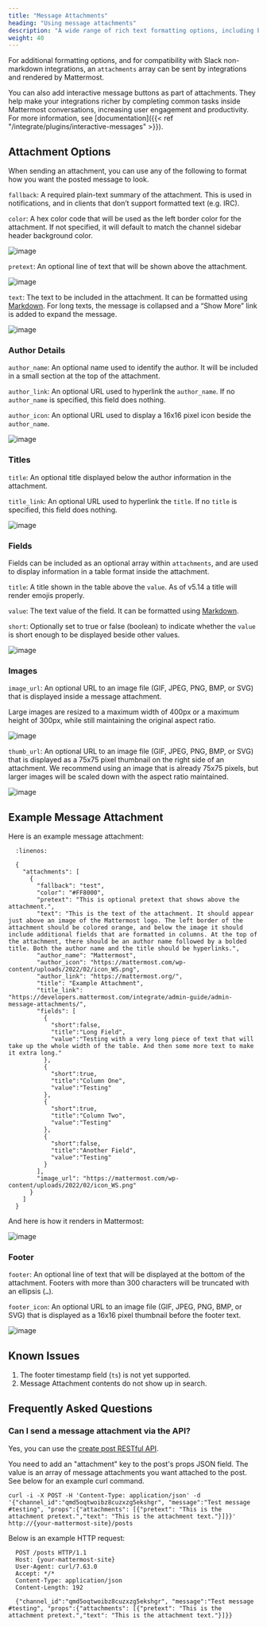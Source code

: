 ```yaml
---
title: "Message Attachments"
heading: "Using message attachments"
description: "A wide range of rich text formatting options, including bold, italic, headings, in-line images, and tables, can be used in integrations. For more information about formatting, see [formatting text](https://docs.mattermost.com/help/messaging/formatting-text.html)."
weight: 40
---
```


For additional formatting options, and for compatibility with Slack non-markdown integrations, an `attachments` array can be sent by integrations and rendered by Mattermost.

You can also add interactive message buttons as part of attachments. They help make your integrations richer by completing common tasks inside Mattermost conversations, increasing user engagement and productivity. For more information, see [documentation]({{< ref "/integrate/plugins/interactive-messages" >}}).

## Attachment Options

When sending an attachment, you can use any of the following to format how you want the posted message to look.

`fallback`: A required plain-text summary of the attachment. This is used in notifications, and in clients that don’t support formatted text (e.g. IRC).

`color`: A hex color code that will be used as the left border color for the attachment. If not specified, it will default to match the channel sidebar header background color.

![image](attachments-color.png)

`pretext`: An optional line of text that will be shown above the attachment.

![image](attachments-pretext.png)

`text`: The text to be included in the attachment. It can be formatted using [Markdown](https://docs.mattermost.com/help/messaging/formatting-text.html). For long texts, the message is collapsed and a “Show More” link is added to expand the message.

![image](attachments-text.png)

### Author Details

`author_name`: An optional name used to identify the author. It will be included in a small section at the top of the attachment.

`author_link`: An optional URL used to hyperlink the `author_name`. If no `author_name` is specified, this field does nothing.

`author_icon`: An optional URL used to display a 16x16 pixel icon beside the `author_name`.

![image](attachments-author.png)

### Titles

`title`: An optional title displayed below the author information in the attachment.

`title_link`: An optional URL used to hyperlink the `title`. If no `title` is specified, this field does nothing.

![image](attachments-titles.png)

### Fields

Fields can be included as an optional array within `attachments`, and are used to display information in a table format inside the attachment.

`title`: A title shown in the table above the `value`.  As of v5.14 a title will render emojis properly.

`value`: The text value of the field. It can be formatted using [Markdown](https://docs.mattermost.com/help/messaging/formatting-text.html).

`short`: Optionally set to true or false (boolean) to indicate whether the `value` is short enough to be displayed beside other values.

![image](attachments-fields.png)

### Images

`image_url`: An optional URL to an image file (GIF, JPEG, PNG, BMP, or SVG) that is displayed inside a message attachment.

Large images are resized to a maximum width of 400px or a maximum height of 300px, while still maintaining the original aspect ratio.

![image](attachments-image.png)

`thumb_url`: An optional URL to an image file (GIF, JPEG, PNG, BMP, or SVG)  that is displayed as a 75x75 pixel thumbnail on the right side of an attachment. We recommend using an image that is already 75x75 pixels, but larger images will be scaled down with the aspect ratio maintained.

![image](attachments-thumb.png)

## Example Message Attachment

Here is an example message attachment:

```
  :linenos:

  {
    "attachments": [
      {
        "fallback": "test",
        "color": "#FF8000",
        "pretext": "This is optional pretext that shows above the attachment.",
        "text": "This is the text of the attachment. It should appear just above an image of the Mattermost logo. The left border of the attachment should be colored orange, and below the image it should include additional fields that are formatted in columns. At the top of the attachment, there should be an author name followed by a bolded title. Both the author name and the title should be hyperlinks.",
        "author_name": "Mattermost",
        "author_icon": "https://mattermost.com/wp-content/uploads/2022/02/icon_WS.png",
        "author_link": "https://mattermost.org/",
        "title": "Example Attachment",
        "title_link": "https://developers.mattermost.com/integrate/admin-guide/admin-message-attachments/",
        "fields": [
          {
            "short":false,
            "title":"Long Field",
            "value":"Testing with a very long piece of text that will take up the whole width of the table. And then some more text to make it extra long."
          },
          {
            "short":true,
            "title":"Column One",
            "value":"Testing"
          },
          {
            "short":true,
            "title":"Column Two",
            "value":"Testing"
          },
          {
            "short":false,
            "title":"Another Field",
            "value":"Testing"
          }
        ],
        "image_url": "https://mattermost.com/wp-content/uploads/2022/02/icon_WS.png"
      }
    ]
  }
```

And here is how it renders in Mattermost:

![image](attachments-example.png)

### Footer

`footer`: An optional line of text that will be displayed at the bottom of the attachment. Footers with more than 300 characters will be truncated with an ellipsis (``…``).

`footer_icon`: An optional URL to an image file (GIF, JPEG, PNG, BMP, or SVG) that is displayed as a 16x16 pixel thumbnail before the footer text.

![image](attachments-footer.png)

## Known Issues

1. The footer timestamp field (`ts`) is not yet supported.
2. Message Attachment contents do not show up in search.

## Frequently Asked Questions

### Can I send a message attachment via the API?

Yes, you can use the [create post RESTful API](https://api.mattermost.com/#operation/CreatePost).

You need to add an "attachment" key to the post's props JSON field. The value is an array of message attachments you want attached to the post. See below for an example curl command.

`curl -i -X POST -H 'Content-Type: application/json' -d '{"channel_id":"qmd5oqtwoibz8cuzxzg5ekshgr", "message":"Test message #testing", "props":{"attachments": [{"pretext": "This is the attachment pretext.","text": "This is the attachment text."}]}}' http://{your-mattermost-site}/posts`

Below is an example HTTP request:

```
  POST /posts HTTP/1.1
  Host: {your-mattermost-site}
  User-Agent: curl/7.63.0
  Accept: */*
  Content-Type: application/json
  Content-Length: 192

  {"channel_id":"qmd5oqtwoibz8cuzxzg5ekshgr", "message":"Test message #testing", "props":{"attachments": [{"pretext": "This is the attachment pretext.","text": "This is the attachment text."}]}}
```
